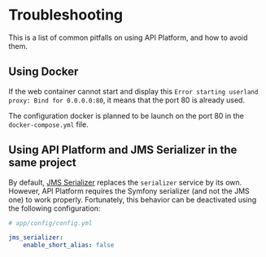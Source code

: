 # Troubleshooting

This is a list of common pitfalls on using API Platform, and how to avoid them.

## Using Docker

If the web container cannot start and display this `Error starting userland proxy: Bind for 0.0.0.0:80`, it means that the port 80 is already used.

The configuration docker is planned to be launch on the port 80 in the `docker-compose.yml` file.

## Using API Platform and JMS Serializer in the same project

By default, [JMS Serializer](http://jmsyst.com/bundles/JMSSerializerBundle) replaces the `serializer` service by its own. However, API Platform requires the Symfony serializer (and not the JMS one) to work properly.
Fortunately, this behavior can be deactivated using the following configuration:

```yaml
# app/config/config.yml

jms_serializer:    
    enable_short_alias: false
```
